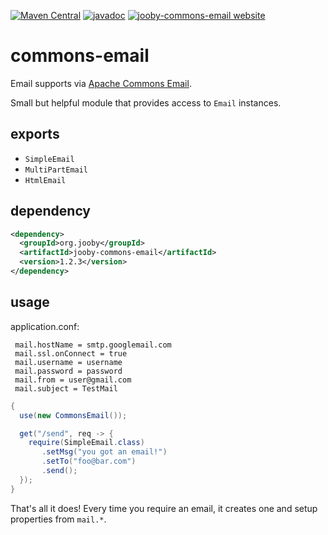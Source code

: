 [![Maven Central](https://maven-badges.herokuapp.com/maven-central/org.jooby/jooby-commons-email/badge.svg)](https://maven-badges.herokuapp.com/maven-central/org.jooby/jooby-commons-email)
[![javadoc](https://javadoc.io/badge/org.jooby/jooby-commons-email.svg)](https://javadoc.io/doc/org.jooby/jooby-commons-email/1.2.3)
[![jooby-commons-email website](https://img.shields.io/badge/jooby-commons-email-brightgreen.svg)](http://jooby.org/doc/commons-email)
# commons-email

Email supports via [Apache Commons Email](https://commons.apache.org/proper/commons-email).

Small but helpful module that provides access to ```Email``` instances.

## exports

* ```SimpleEmail```
* ```MultiPartEmail```
* ```HtmlEmail```

## dependency

```xml
<dependency>
  <groupId>org.jooby</groupId>
  <artifactId>jooby-commons-email</artifactId>
  <version>1.2.3</version>
</dependency>
```

## usage

application.conf:

```properties
 mail.hostName = smtp.googlemail.com
 mail.ssl.onConnect = true
 mail.username = username
 mail.password = password
 mail.from = user@gmail.com
 mail.subject = TestMail
```

```java
{
  use(new CommonsEmail());

  get("/send", req -> {
    require(SimpleEmail.class)
       .setMsg("you got an email!")
       .setTo("foo@bar.com")
       .send();
  });
}
```

That's all it does! Every time you require an email, it creates one and setup properties from ```mail.*```.
